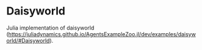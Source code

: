 # Daisyworld

Julia implementation of daisyworld (https://juliadynamics.github.io/AgentsExampleZoo.jl/dev/examples/daisyworld/#Daisyworld).
